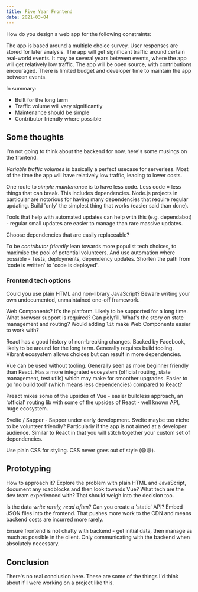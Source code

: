 ```yaml
---
title: Five Year Frontend
date: 2021-03-04
---
```


How do you design a web app for the following constraints:

The app is based around a multiple choice survey. User responses are stored for later analysis. The app will get significant traffic around certain real-world events. It may be several years between events, where the app will get relatively low traffic. The app will be open source, with contributions encouraged. There is limited budget and developer time to maintain the app between events.

In summary:

- Built for the long term
- Traffic volume will vary significantly
- Maintenance should be simple
- Contributor friendly where possible

## Some thoughts

I'm not going to think about the backend for now, here's some musings on the frontend.

_Variable traffic volumes_ is basically a perfect usecase for serverless. Most of the time the app will have relatively low traffic, leading to lower costs.

One route to _simple maintenance_ is to have less code. Less code = less things that can break. This includes dependencies. Node.js projects in particular are notorious for having many dependencies that require regular updating. Build 'only' the simplest thing that works (easier said than done).

Tools that help with automated updates can help with this (e.g. dependabot) - regular small updates are easier to manage than rare massive updates.

Choose dependencies that are easily replaceable?

To be _contributor friendly_ lean towards more populist tech choices, to maximise the pool of potential volunteers. And use automation where possible - Tests, deployments, dependency updates. Shorten the path from 'code is written' to 'code is deployed'.

### Frontend tech options

Could you use plain HTML and non-library JavaScript? Beware writing your own undocumented, unmaintained one-off framework.

Web Components? It's the platform. Likely to be supported for a long time. What browser support is required? Can polyfill. What's the story on state management and routing? Would adding `lit` make Web Components easier to work with?

React has a good history of non-breaking changes. Backed by Facebook, likely to be around for the long term. Generally requires build tooling. Vibrant ecosystem allows choices but can result in more dependencies.

Vue can be used without tooling. Generally seen as more beginner friendly than React. Has a more integrated ecosystem (official routing, state management, test utils) which may make for smoother upgrades. Easier to go 'no build tool' (which means less dependencies) compared to React?

Preact mixes some of the upsides of Vue - easier buildless approach, an 'official' routing lib with some of the upsides of React - well known API, huge ecosystem.

Svelte / Sapper - Sapper under early development. Svelte maybe too niche to be volunteer friendly? Particularly if the app is not aimed at a developer audience. Similar to React in that you will stitch together your custom set of dependencies.

Use plain CSS for styling. CSS never goes out of style (😩😅).

## Prototyping

How to approach it? Explore the problem with plain HTML and JavaScript, document any roadblocks and then look towards Vue? What tech are the dev team experienced with? That should weigh into the decision too.

Is the data _write rarely, read often_? Can you create a 'static' API? Embed JSON files into the frontend. That pushes more work to the CDN and means backend costs are incurred more rarely.

Ensure frontend is not chatty with backend - get initial data, then manage as much as possible in the client. Only communicating with the backend when absolutely necessary.

## Conclusion

There's no real conclusion here. These are some of the things I'd think about if I were working on a project like this.
